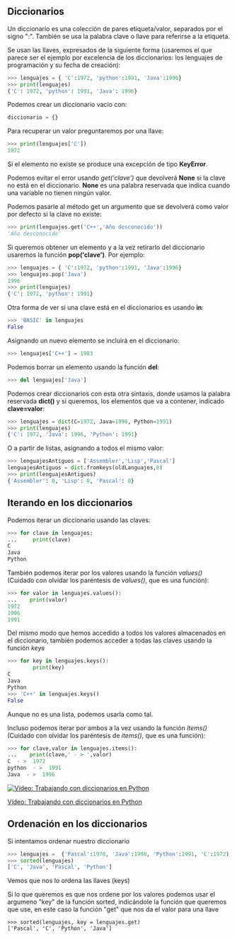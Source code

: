 ## Diccionarios

Un diccionario es una colección de pares etiqueta/valor, separados por el signo ":". También se usa la palabra clave o llave para referirse a la etiqueta.

Se usan las llaves, expresados de la siguiente forma (usaremos el que parece ser el ejemplo por excelencia de los diccionarios: los lenguajes de programación y su fecha de creación):

```python
>>> lenguajes = { 'C':1972, 'python':1991, 'Java':1996}
>>> print(lenguajes)
{'C': 1972, 'python': 1991, 'Java': 1996}
```
Podemos crear un diccionario vacío con:

```python
diccionario = {}
```

Para recuperar un valor preguntaremos por una llave:

```python
>>> print(lenguajes['C'])
1972
```

Si el elemento no existe se produce una excepción de tipo **KeyError**.

Podemos evitar el error usando *get('clave')* que devolverá **None** si la clave no está en el diccionario. **None** es una palabra reservada que indica cuando una variable no tienen ningún valor.


Podemos pasarle al método get un argumento que se devolverá como valor por defecto si la clave no existe:

```python
>>> print(lenguajes.get('C++','Año desconocido'))
'Año desconocido'
```

Si queremos obtener un elemento y a la vez retirarlo del diccionario usaremos la función **pop('clave')**. Por ejemplo:

```python
>>> lenguajes = { 'C':1972, 'python':1991, 'Java':1996}
>>> lenguajes.pop('Java')
1996
>>> print(lenguajes)
{'C': 1972, 'python': 1991}
```



Otra forma de ver si una clave está en el diccionarios es usando **in**:

```python
>>> 'BASIC' in lenguajes
False
```
Asignando un nuevo elemento se incluirá en el diccionario:

```python
>>> lenguajes['C++'] = 1983
```
Podemos borrar un elemento usando la función **del**:

```python
>>> del lenguajes['Java']
```

Podemos crear diccionarios con esta otra sintaxis, donde usamos la palabra reservada **dict()** y si queremos, los elementos que va a contener, indicado **clave=valor**:


```python
>>> lenguajes = dict(C=1972, Java=1996, Python=1991)
>>> print(lenguajes)
{'C': 1972, 'Java': 1996, 'Python': 1991}
```
O a partir de listas, asignando a todos el mismo valor:

```python
>>> lenguajesAntiguos = ['Assembler','Lisp','Pascal']
lenguajesAntiguos = dict.fromkeys(oldLanguajes,0)
>>> print(lenguajesAntiguos)
{'Assembler': 0, 'Lisp': 0, 'Pascal': 0}
```


## Iterando en los diccionarios

Podemos iterar un diccionario usando las claves:

```python
>>> for clave in lenguajes:
...     print(clave)
C
Java
Python
```

También podemos iterar por los valores usando la función *values()* (Cuidado con olvidar los paréntesis de *values()*, que es una función):

```python
>>> for valor in lenguajes.values():
...    print(valor)
1972
1996
1991
```

Del mismo modo que hemos accedido a todos los valores almacenados en el diccionario, también podemos acceder a todas las claves usando la función *keys*

```python
>>> for key in lenguajes.keys():
        print(key)
C
Java
Python
>>> 'C++' in lenguajes.keys()
False
``` 

Aunque no es una lista, podemos usarla como tal.

Incluso podemos iterar por ambos a la vez usando la función *items()* (Cuidado con olvidar los paréntesis de *items()*, que es una función):

```python
>>> for clave,valor in lenguajes.items():
...    print(clave,' - > ',valor)
C  - >  1972
python  - >  1991
Java  - >  1996
```

[![Vídeo: Trabajando con diccionarios en Python](https://img.youtube.com/vi/d4lk8ImDTQQ/0.jpg)](https://drive.google.com/file/d/1H-AyasUYnxVW6Vq2ja0AV5CMwe0Ms__0/view?usp=sharing)


[Vídeo: Trabajando con diccionarios en Python](https://drive.google.com/file/d/1H-AyasUYnxVW6Vq2ja0AV5CMwe0Ms__0/view?usp=sharing)

## Ordenación en los diccionarios

Si intentamos ordenar nuestro diccionario

```python
>>> lenguajes =  {'Pascal':1970, 'Java':1996, 'Python':1991, 'C':1972)
>>> sorted(lenguajes)
['C', 'Java', 'Pascal', 'Python']

```
Vemos que nos lo ordena las llaves (keys)

Si lo que queremos es que nos ordene por los valores podemos usar el argumeno "key" de la función sorted, indicándole la función que queremos que use, en este caso la función "get" que nos da el valor para una llave

```
>>> sorted(lenguajes, key = lenguajes.get)
['Pascal', 'C', 'Python', 'Java']
```
